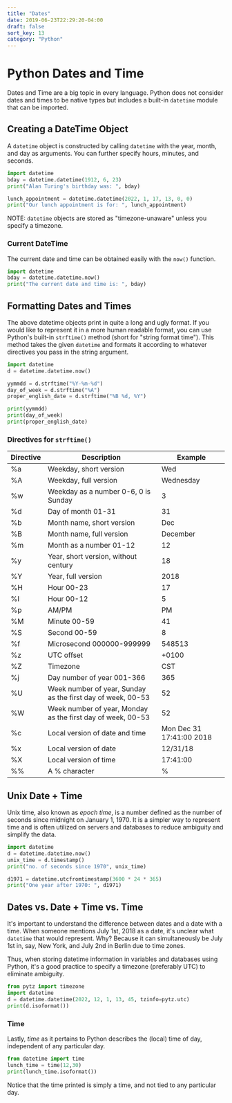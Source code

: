 ```yaml
---
title: "Dates"
date: 2019-06-23T22:29:20-04:00
draft: false
sort_key: 13
category: "Python"
---
```


# Python Dates and Time

Dates and Time are a big topic in every language. Python does not consider dates
and times to be native types but includes a built-in `datetime` module that can
be imported.

## Creating a DateTime Object

A `datetime` object is constructed by calling `datetime` with the year, month, and
day as arguments. You can further specify hours, minutes, and seconds.

```python
import datetime
bday = datetime.datetime(1912, 6, 23)
print("Alan Turing's birthday was: ", bday)

lunch_appointment = datetime.datetime(2022, 1, 17, 13, 0, 0)
print("Our lunch appointment is for: ", lunch_appointment)
```

NOTE: `datetime` objects are stored as "timezone-unaware" unless you specify
a timezone.

### Current DateTime

The current date and time can be obtained easily with the `now()` function.

```python
import datetime
bday = datetime.datetime.now()
print("The current date and time is: ", bday)
```

## Formatting Dates and Times

The above datetime objects print in quite a long and ugly format. If you would like to
represent it in a more human readable format, you can use Python's built-in
`strftime()` method (short for "string format time"). This method takes the given
`datetime` and formats it according to whatever directives you pass in the string
argument.

```python
import datetime
d = datetime.datetime.now()

yymmdd = d.strftime("%Y-%m-%d")
day_of_week = d.strftime("%A")
proper_english_date = d.strftime("%B %d, %Y")

print(yymmdd)
print(day_of_week)
print(proper_english_date)
```

### Directives for `strftime()`

| Directive | Description                                     | Example                      |
|----|-------------------------------------------------------------|--------------------------|
| %a | Weekday, short version                                      | Wed                      |
| %A | Weekday, full version                                       | Wednesday                |
| %w | Weekday as a number 0-6, 0 is Sunday                        | 3                        |
| %d | Day of month 01-31                                          | 31                       |
| %b | Month name, short version                                   | Dec                      |
| %B | Month name, full version                                    | December                 |
| %m | Month as a number 01-12                                     | 12                       |
| %y | Year, short version, without century                        | 18                       |
| %Y | Year, full version                                          | 2018                     |
| %H | Hour 00-23                                                  | 17                       |
| %I | Hour 00-12                                                  | 5                        |
| %p | AM/PM                                                       | PM                       |
| %M | Minute 00-59                                                | 41                       |
| %S | Second 00-59                                                | 8                        |
| %f | Microsecond 000000-999999                                   | 548513                   |
| %z | UTC offset                                                  | +0100                    |
| %Z | Timezone                                                    | CST                      |
| %j | Day number of year 001-366                                  | 365                      |
| %U | Week number of year, Sunday as the first day of week, 00-53 | 52                       |
| %W | Week number of year, Monday as the first day of week, 00-53 | 52                       |
| %c | Local version of date and time                              | Mon Dec 31 17:41:00 2018 |
| %x | Local version of date                                       | 12/31/18                 |
| %X | Local version of time                                       | 17:41:00                 |
| %% | A % character                                               | %                        |

## Unix Date + Time

Unix time, also known as _epoch time_, is a number defined as the number of seconds
since midnight on January 1, 1970. It is a simpler way to represent time and
is often utilized on servers and databases to reduce ambiguity and simplify the
data.

```python
import datetime
d = datetime.datetime.now()
unix_time = d.timestamp()
print("no. of seconds since 1970", unix_time)

d1971 = datetime.utcfromtimestamp(3600 * 24 * 365)
print("One year after 1970: ", d1971)
```

## Dates vs. Date + Time vs. Time

It's important to understand the difference between dates and a date with a time.
When someone mentions July 1st, 2018 as a date, it's unclear what `datetime`
that would represent. Why? Because it can simultaneously be July 1st in, say,
New York, and July 2nd in Berlin due to time zones.

Thus, when storing datetime information in variables and databases using Python,
it's a good practice to specify a timezone (preferably UTC) to eliminate ambiguity.

```python
from pytz import timezone
import datetime
d = datetime.datetime(2022, 12, 1, 13, 45, tzinfo=pytz.utc)
print(d.isoformat())
```

### Time

Lastly, *time* as it pertains to Python describes the (local) time of day,
independent of any particular day.

```python
from datetime import time
lunch_time = time(12,30)
print(lunch_time.isoformat())
```

Notice that the time printed is simply a time, and not tied to any particular day.
